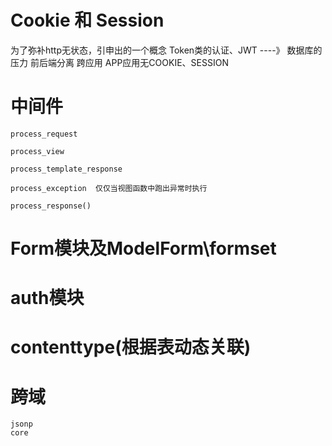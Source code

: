 # Cookie 和 Session
为了弥补http无状态，引申出的一个概念
    Token类的认证、JWT       ----》 数据库的压力
    前后端分离           跨应用
    APP应用无COOKIE、SESSION
    
    


# 中间件
    process_request
    
    process_view
    
    process_template_response
    
    process_exception  仅仅当视图函数中跑出异常时执行
    
    process_response()
    
    
# Form模块及ModelForm\formset


# auth模块

# contenttype(根据表动态关联)

# 跨域
    jsonp
    core